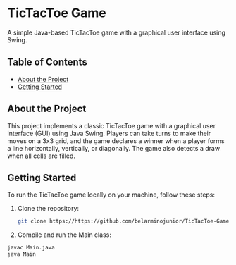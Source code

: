 # TicTacToe Game

A simple Java-based TicTacToe game with a graphical user interface using Swing.

## Table of Contents

- [About the Project](#about-the-project)
- [Getting Started](#getting-started)

## About the Project

This project implements a classic TicTacToe game with a graphical user interface (GUI) using Java Swing. Players can take turns to make their moves on a 3x3 grid, and the game declares a winner when a player forms a line horizontally, vertically, or diagonally. The game also detects a draw when all cells are filled.

## Getting Started

To run the TicTacToe game locally on your machine, follow these steps:

1. Clone the repository:

   ```bash
   git clone https://https://github.com/belarminojunior/TicTacToe-Game
   ```

2. Compile and run the Main class:

```bash
javac Main.java
java Main
```
